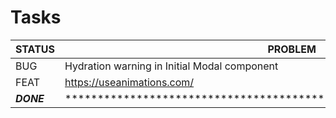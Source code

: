 # Tasks

| **STATUS** | **PROBLEM**                                                            | **Solution** |
| ---------- | ---------------------------------------------------------------------- | ------------ |
| BUG        | Hydration warning in Initial Modal component                           |              |
| FEAT       | <https://useanimations.com/>                                           |              |
| ***DONE*** | ********************************************************************** | ************ |
